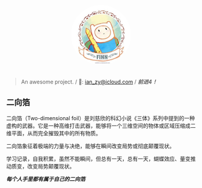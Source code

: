 

<div style="text-align:center;">
    <img src="_media/finn.jpg" alt="logo" style="width:160px; height:160px; border-radius:50%; ">
</div>
<br>

> An awesome project. /
> 📮: ian_zy@icloud.com / 
> **_前进4！_**

## 二向箔
二向箔（Two-dimensional foil）是刘慈欣的科幻小说《三体》系列中提到的一种虚构的武器。它是一种高维打击武器，能够将一个三维空间的物体或区域压缩成二维平面，从而完全摧毁其中的所有物质。

二向箔象征着极端的力量与决绝，能够在瞬间改变局势或彻底颠覆现状。

学习记录，自我积累，虽然不能瞬间，但总有一天，总有一天，蝴蝶效应、量变推动质变，改变局势颠覆现状。

**_每个人手里都有属于自己的二向箔_**

[//]: # (### My all skill)

[//]: # ()
[//]: # (java ✊)

[//]: # ()
[//]: # (---)

[//]: # (### My favorite)

[//]: # (- For Coding)

[//]: # (- For Browsing)

[//]: # (- For operating system)

[//]: # (- For chat)

[//]: # (- For )

[//]: # (- Not just it...)

[//]: # ()
[//]: # (---)